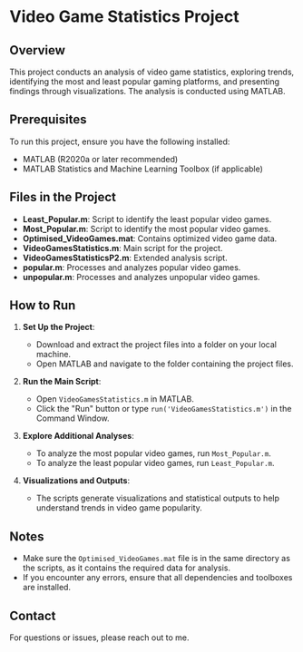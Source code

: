 
# Video Game Statistics Project

## Overview
This project conducts an analysis of video game statistics, exploring trends, identifying the most and least popular gaming platforms, and presenting findings through visualizations. The analysis is conducted using MATLAB.

## Prerequisites
To run this project, ensure you have the following installed:
- MATLAB (R2020a or later recommended)
- MATLAB Statistics and Machine Learning Toolbox (if applicable)

## Files in the Project
- **Least_Popular.m**: Script to identify the least popular video games.
- **Most_Popular.m**: Script to identify the most popular video games.
- **Optimised_VideoGames.mat**: Contains optimized video game data.
- **VideoGamesStatistics.m**: Main script for the project.
- **VideoGamesStatisticsP2.m**: Extended analysis script.
- **popular.m**: Processes and analyzes popular video games.
- **unpopular.m**: Processes and analyzes unpopular video games.

## How to Run
1. **Set Up the Project**:
   - Download and extract the project files into a folder on your local machine.
   - Open MATLAB and navigate to the folder containing the project files.

2. **Run the Main Script**:
   - Open `VideoGamesStatistics.m` in MATLAB.
   - Click the "Run" button or type `run('VideoGamesStatistics.m')` in the Command Window.

3. **Explore Additional Analyses**:
   - To analyze the most popular video games, run `Most_Popular.m`.
   - To analyze the least popular video games, run `Least_Popular.m`.

4. **Visualizations and Outputs**:
   - The scripts generate visualizations and statistical outputs to help understand trends in video game popularity.

## Notes
- Make sure the `Optimised_VideoGames.mat` file is in the same directory as the scripts, as it contains the required data for analysis.
- If you encounter any errors, ensure that all dependencies and toolboxes are installed.

## Contact
For questions or issues, please reach out to me.
